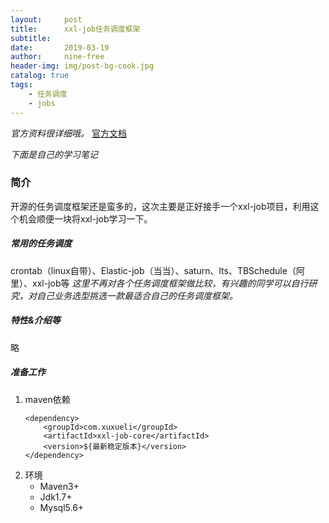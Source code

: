 ```yaml
---
layout:     post
title:      xxl-job任务调度框架
subtitle:   
date:       2019-03-19
author:     nine-free
header-img: img/post-bg-cook.jpg
catalog: true
tags:
    - 任务调度
    - jobs
---
```


_官方资料很详细哦。_
[官方文档](http://www.xuxueli.com/xxl-job)

_下面是自己的学习笔记_
### 简介
开源的任务调度框架还是蛮多的，这次主要是正好接手一个xxl-job项目，利用这个机会顺便一块将xxl-job学习一下。
##### 常用的任务调度
crontab（linux自带）、Elastic-job（当当）、saturn、lts、TBSchedule（阿里）、xxl-job等
_这里不再对各个任务调度框架做比较，有兴趣的同学可以自行研究，对自己业务选型挑选一款最适合自己的任务调度框架。_
##### 特性&介绍等
略
##### 准备工作
1. maven依赖
    ```
    <dependency>
        <groupId>com.xuxueli</groupId>
        <artifactId>xxl-job-core</artifactId>
        <version>${最新稳定版本}</version>
    </dependency>
    ```
2. 环境
   - Maven3+
   - Jdk1.7+
   - Mysql5.6+

###   
